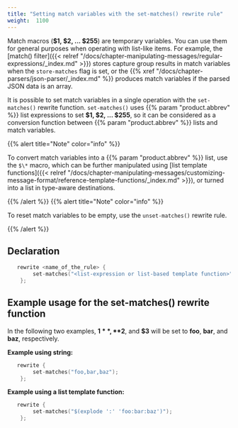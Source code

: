 ```yaml
---
title: "Setting match variables with the set-matches() rewrite rule"
weight:  1100
---
```

<!-- DISCLAIMER: This file is based on the syslog-ng Open Source Edition documentation https://github.com/balabit/syslog-ng-ose-guides/commit/2f4a52ee61d1ea9ad27cb4f3168b95408fddfdf2 and is used under the terms of The syslog-ng Open Source Edition Documentation License. The file has been modified by Axoflow. -->

Match macros (**$1, $2, ... $255**) are temporary variables. You can use them for general purposes when operating with list-like items. For example, the [match() filter]({{< relref "/docs/chapter-manipulating-messages/regular-expressions/_index.md" >}}) stores capture group results in match variables when the `store-matches` flag is set, or the {{% xref "/docs/chapter-parsers/json-parser/_index.md" %}} produces match variables if the parsed JSON data is an array.

It is possible to set match variables in a single operation with the `set-matches()` rewrite function. `set-matches()` uses {{% param "product.abbrev" %}} list expressions to set **$1, $2, ... $255**, so it can be considered as a conversion function between {{% param "product.abbrev" %}} lists and match variables.

{{% alert title="Note" color="info" %}}

To convert match variables into a {{% param "product.abbrev" %}} list, use the `$\*` macro, which can be further manipulated using [list template functions]({{< relref "/docs/chapter-manipulating-messages/customizing-message-format/reference-template-functions/_index.md" >}}), or turned into a list in type-aware destinations.

{{% /alert %}} {{% alert title="Note" color="info" %}}

To reset match variables to be empty, use the `unset-matches()` rewrite rule.

{{% /alert %}}


## Declaration

```c
   rewrite <name_of_the_rule> {
        set-matches("<list-expression or list-based template function>");
    };
```



## Example usage for the set-matches() rewrite function

In the following two examples, **$1**, **$2**, and **$3** will be set to **foo**, **bar**, and **baz**, respectively.

**Example using string:**

```c
   rewrite {
        set-matches("foo,bar,baz");
    };
```

**Example using a list template function:**

```c
   rewrite {
        set-matches("$(explode ':' 'foo:bar:baz')");
    };
```

